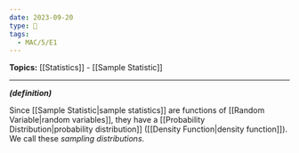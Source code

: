```yaml
---
date: 2023-09-20
type: 🧠
tags:
  - MAC/5/E1
---
```


**Topics:** [[Statistics]] - [[Sample Statistic]]

---

_**(definition)**_

Since [[Sample Statistic|sample statistics]] are functions of [[Random Variable|random variables]], they have a [[Probability Distribution|probability distribution]] ([[Density Function|density function]]). We call these _sampling distributions_.

